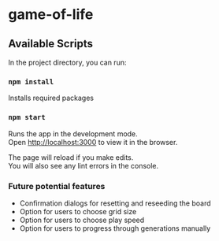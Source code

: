 # game-of-life

## Available Scripts

In the project directory, you can run:

### `npm install`

Installs required packages

### `npm start`

Runs the app in the development mode.\
Open [http://localhost:3000](http://localhost:3000) to view it in the browser.

The page will reload if you make edits.\
You will also see any lint errors in the console.

### Future potential features

- Confirmation dialogs for resetting and reseeding the board
- Option for users to choose grid size
- Option for users to choose play speed
- Option for users to progress through generations manually
